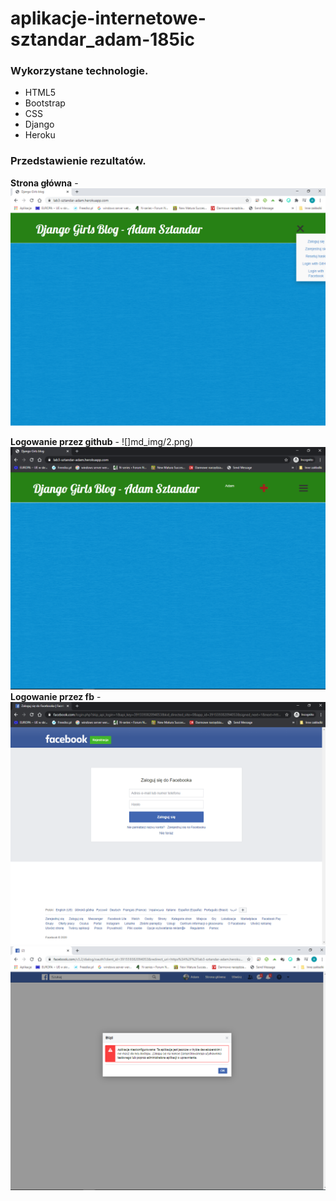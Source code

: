 # aplikacje-internetowe-sztandar_adam-185ic

### Wykorzystane technologie.
* HTML5
* Bootstrap
* CSS
* Django
* Heroku

### Przedstawienie rezultatów.
__Strona główna__ -
![Strona Główna](md_img/1.png)

__Logowanie przez github__ - 
![]md_img/2.png)
![](md_img/3.png)
__Logowanie przez fb__ - 
![](md_img/4.png)
![](md_img/5.png)


